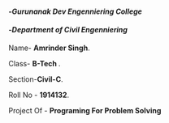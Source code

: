 #### -*Gurunanak Dev Engenniering College*

#### -*Department of Civil Engenniering*

Name- <strong>Amrinder Singh</strong>.

Class- <strong>B-Tech </strong>.

Section-<strong>Civil-C</strong>.

Roll No - <strong>1914132</strong>.

Project Of - <strong>Programing For Problem Solving</strong>
